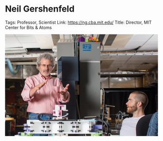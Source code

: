 # Neil Gershenfeld

Tags: Professor, Scientist
Link: https://ng.cba.mit.edu/
Title: Director, MIT Center for Bits & Atoms

![Untitled](Neil%20Gershenfeld%20a9d2fa84bd1b4fa4b6b69d4680b70777/Untitled.png)